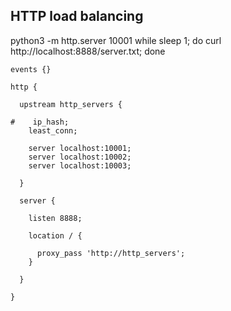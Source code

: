 ## HTTP load balancing

python3 -m http.server 10001
while sleep 1; do curl http://localhost:8888/server.txt; done


```
events {}

http {
  
  upstream http_servers {

#    ip_hash;
    least_conn;

    server localhost:10001;
    server localhost:10002;
    server localhost:10003;

  }

  server {
 
    listen 8888;
    
    location / {
      
      proxy_pass 'http://http_servers';
    }

  }

}
```
